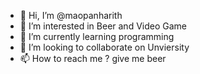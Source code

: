 - 👋 Hi, I’m @maopanharith
- 👀 I’m interested in Beer and Video Game
- 🌱 I’m currently learning programming
- 💞️ I’m looking to collaborate on Unviersity
- 📫 How to reach me ? give me beer

<!---
maopanharith/maopanharith is a ✨ special ✨ repository because its `README.md` (this file) appears on your GitHub profile.
You can click the Preview link to take a look at your changes.
--->
